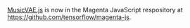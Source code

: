 [MusicVAE.js](https://goo.gl/magenta/musicvae-js) is now in the Magenta JavaScript respository at https://github.com/tensorflow/magenta-js.
